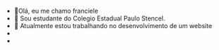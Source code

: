 - 👋Olá, eu me chamo franciele 
- 👀 Sou estudante do Colegio Estadual Paulo Stencel.
- 🌱 Atualmente estou trabalhando no desenvolvimento de um website
- 
- 

